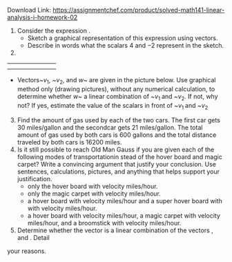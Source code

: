 Download Link: https://assignmentchef.com/product/solved-math141-linear-analysis-i-homework-02
<br>
<ol>

 <li>Consider the expression .

  <ul>

   <li>Sketch a graphical representation of this expression using vectors.</li>

   <li>Describe in words what the scalars 4 and −2 represent in the sketch.</li>

  </ul></li>

 <li></li>

</ol>

<table>

 <tbody>

  <tr>

   <td width="81"></td>

  </tr>

  <tr>

   <td></td>

   <td></td>

  </tr>

 </tbody>

</table>

<ul>

 <li>Vectors<em>~v</em><sub>1</sub>, <em>~v</em><sub>2</sub>, and <em>w~ </em>are given in the picture below. Use graphical method only (drawing pictures), without any numerical calculation, to determine whether <em>w~ </em>a linear combination of <em>~v</em><sub>1 </sub>and <em>~v</em><sub>2</sub>. If not, why not? If yes, estimate the value of the scalars in front of <em>~v</em><sub>1 </sub>and <em>~v</em><sub>2 </sub></li>

</ul>

<ol start="3">

 <li>Find the amount of gas used by each of the two cars. The first car gets 30 miles/gallon and the secondcar gets 21 miles/gallon. The total amount of gas used by both cars is 600 gallons and the total distance traveled by both cars is 16200 miles.</li>

 <li>Is it still possible to reach Old Man Gauss if you are given each of the following modes of transportationin stead of the hover board and magic carpet? Write a convincing argument that justify your conclusion. Use sentences, calculations, pictures, and anything that helps support your justification.

  <ul>

   <li>only the hover board with velocity miles/hour.</li>

   <li>only the magic carpet with velocity miles/hour.</li>

   <li>a hover board with velocity miles/hour and a super hover board with with velocity miles/hour.</li>

   <li>a hover board with velocity miles/hour, a magic carpet with velocity  miles/hour, and a broomstick with velocity  miles/hour.</li>

  </ul></li>

 <li>Determine whether the vector is a linear combination of the vectors , and  . Detail</li>

</ol>

your reasons.